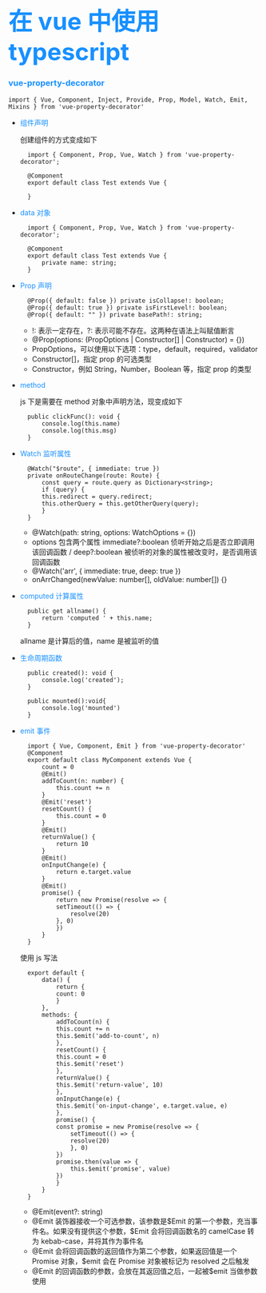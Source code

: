 ## <font color=#1890ff size=72>在 vue 中使用 typescript</font>

### <font color=#1890ff>vue-property-decorator</font>

```
import { Vue, Component, Inject, Provide, Prop, Model, Watch, Emit, Mixins } from 'vue-property-decorator'
```

- <font color=#1890ff>组件声明</font>

  创建组件的方式变成如下

  ```
    import { Component, Prop, Vue, Watch } from 'vue-property-decorator';

    @Component
    export default class Test extends Vue {

    }

  ```

- <font color=#1890ff>data 对象</font>

  ```
    import { Component, Prop, Vue, Watch } from 'vue-property-decorator';

    @Component
    export default class Test extends Vue {
        private name: string;
    }
  ```

- <font color=#1890ff>Prop 声明</font>

  ```
    @Prop({ default: false }) private isCollapse!: boolean;
    @Prop({ default: true }) private isFirstLevel!: boolean;
    @Prop({ default: "" }) private basePath!: string;
  ```

  - !: 表示一定存在，?: 表示可能不存在。这两种在语法上叫赋值断言
  - @Prop(options: (PropOptions | Constructor[] | Constructor) = {})
  - PropOptions，可以使用以下选项：type，default，required，validator
  - Constructor[]，指定 prop 的可选类型
  - Constructor，例如 String，Number，Boolean 等，指定 prop 的类型

- <font color=#1890ff>method</font>

  js 下是需要在 method 对象中声明方法，现变成如下

  ```
    public clickFunc(): void {
        console.log(this.name)
        console.log(this.msg)
    }
  ```

- <font color=#1890ff>Watch 监听属性</font>

  ```
    @Watch("$route", { immediate: true })
    private onRouteChange(route: Route) {
        const query = route.query as Dictionary<string>;
        if (query) {
        this.redirect = query.redirect;
        this.otherQuery = this.getOtherQuery(query);
        }
    }
  ```

  - @Watch(path: string, options: WatchOptions = {})
  - options 包含两个属性 immediate?:boolean 侦听开始之后是否立即调用该回调函数 / deep?:boolean 被侦听的对象的属性被改变时，是否调用该回调函数
  - @Watch('arr', { immediate: true, deep: true })
  - onArrChanged(newValue: number[], oldValue: number[]) {}

* <font color=#1890ff>computed 计算属性</font>

  ```
    public get allname() {
        return 'computed ' + this.name;
    }
  ```

  allname 是计算后的值，name 是被监听的值

- <font color=#1890ff>生命周期函数</font>

  ```
    public created(): void {
        console.log('created');
    }

    public mounted():void{
        console.log('mounted')
    }

  ```

- <font color=#1890ff>emit 事件</font>

  ```
    import { Vue, Component, Emit } from 'vue-property-decorator'
    @Component
    export default class MyComponent extends Vue {
        count = 0
        @Emit()
        addToCount(n: number) {
            this.count += n
        }
        @Emit('reset')
        resetCount() {
            this.count = 0
        }
        @Emit()
        returnValue() {
            return 10
        }
        @Emit()
        onInputChange(e) {
            return e.target.value
        }
        @Emit()
        promise() {
            return new Promise(resolve => {
            setTimeout(() => {
                resolve(20)
            }, 0)
            })
        }
    }

  ```

  使用 js 写法

  ```
    export default {
        data() {
            return {
            count: 0
            }
        },
        methods: {
            addToCount(n) {
            this.count += n
            this.$emit('add-to-count', n)
            },
            resetCount() {
            this.count = 0
            this.$emit('reset')
            },
            returnValue() {
            this.$emit('return-value', 10)
            },
            onInputChange(e) {
            this.$emit('on-input-change', e.target.value, e)
            },
            promise() {
            const promise = new Promise(resolve => {
                setTimeout(() => {
                resolve(20)
                }, 0)
            })
            promise.then(value => {
                this.$emit('promise', value)
            })
            }
        }
    }

  ```

  - @Emit(event?: string)
  - @Emit 装饰器接收一个可选参数，该参数是\$Emit 的第一个参数，充当事件名。如果没有提供这个参数，\$Emit 会将回调函数名的 camelCase 转为 kebab-case，并将其作为事件名
  - @Emit 会将回调函数的返回值作为第二个参数，如果返回值是一个 Promise 对象，\$emit 会在 Promise 对象被标记为 resolved 之后触发
  - @Emit 的回调函数的参数，会放在其返回值之后，一起被\$emit 当做参数使用
